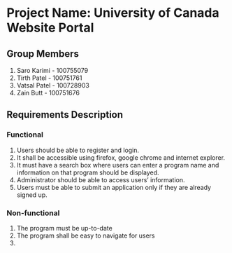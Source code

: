 # Project Name: University of Canada Website Portal

## Group Members

1. Saro Karimi - 100755079
2. Tirth Patel - 100751761
3. Vatsal Patel - 100728903
4. Zain Butt - 100751676



## Requirements Description

### Functional 

1. Users should be able to register and login.
2. It shall be accessible using firefox, google chrome and internet explorer.
3. It must have a search box where users can enter a program name and information on that program should be displayed.
4. Administrator should be able to access users’ information.
5. Users must be able to submit an application only if they are already signed up.


### Non-functional

1. The program must be up-to-date
2. The program shall be easy to navigate for users
3. 


